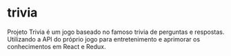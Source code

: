 # trivia

Projeto Trivia é um jogo baseado no famoso trivia de perguntas e respostas.
Utilizando a API do próprio jogo para entretenimento e aprimorar os conhecimentos em React e Redux.
